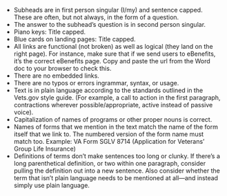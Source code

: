 - Subheads are in first person singular (I/my) and sentence capped. These are often, but not always, in the form of a question.
- The answer to the subhead’s question is in second person singular.
- Piano keys: Title capped.
- Blue cards on landing pages: Title capped.
- All links are functional (not broken) as well as logical (they land on the right page). For instance, make sure that if we send users to eBenefits, it’s the correct eBenefits page. Copy and paste the url from the Word doc to your browser to check this.
- There are no embedded links.
- There are no typos or errors ingrammar, syntax, or usage.
- Text is in plain language according to the standards outlined in the Vets.gov style guide. (For example, a call to action in the first paragraph, contractions wherever possible/appropriate, active instead of passive voice).
- Capitalization of names of programs or other proper nouns is correct.
- Names of forms that we mention in the text match the name of the form itself that we link to. The numbered version of the form name must match too. Example: VA Form SGLV 8714 (Application for Veterans’ Group Life Insurance)
- Definitions of terms don’t make sentences too long or clunky. If there’s a long parenthetical definition, or two within one paragraph, consider pulling the definition out into a new sentence. Also consider whether the term that isn’t plain language needs to be mentioned at all—and instead simply use plain language.
